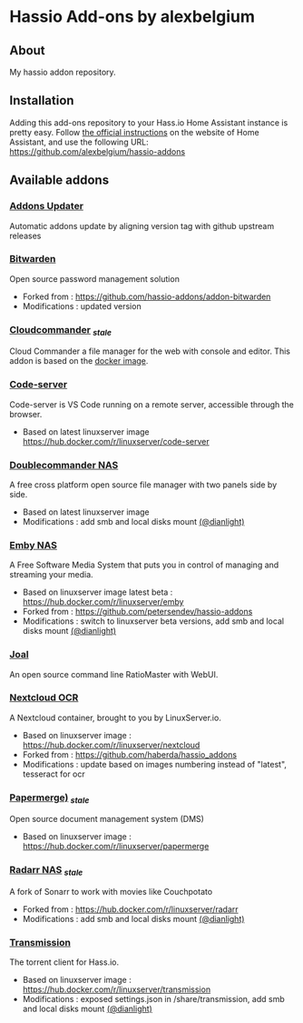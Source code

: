 # Hassio Add-ons by alexbelgium

## About
My hassio addon repository. 

## Installation

Adding this add-ons repository to your Hass.io Home Assistant instance is
pretty easy. Follow [the official instructions][third-party-addons] on the
website of Home Assistant, and use the following URL: https://github.com/alexbelgium/hassio-addons

## Available addons

[//]: # (ADDONLIST_START)

### [Addons Updater](addons_updater/)
  Automatic addons update by aligning version tag with github upstream releases

### [Bitwarden](bitwarden/)
  Open source password management solution
  - Forked from : https://github.com/hassio-addons/addon-bitwarden
  - Modifications : updated version

### [Cloudcommander](cloudcommander/) <sub><i>stale</i></sub>
  Cloud Commander a file manager for the web with console and editor.
  This addon is based on the [docker image](https://hub.docker.com/r/coderaiser/cloudcmd).

### [Code-server](code-server/)
  Code-server is VS Code running on a remote server, accessible through the browser.
  - Based on latest linuxserver image https://hub.docker.com/r/linuxserver/code-server

### [Doublecommander NAS](doublecommander/)
  A free cross platform open source file manager with two panels side by side.
  - Based on latest linuxserver image
  - Modifications : add smb and local disks mount [(@dianlight)](https://github.com/dianlight)

### [Emby NAS](emby/)
  A Free Software Media System that puts you in control of managing and streaming your media.
  - Based on linuxserver image latest beta : https://hub.docker.com/r/linuxserver/emby
  - Forked from : https://github.com/petersendev/hassio-addons
  - Modifications : switch to linuxserver beta versions, add smb and local disks mount [(@dianlight)](https://github.com/dianlight)

### [Joal](joal/)
  An open source command line RatioMaster with WebUI.

### [Nextcloud OCR](nextcloud/)
  A Nextcloud container, brought to you by LinuxServer.io. 
  - Based on linuxserver image : https://hub.docker.com/r/linuxserver/nextcloud
  - Forked from : https://github.com/haberda/hassio_addons
  - Modifications : update based on images numbering instead of "latest", tesseract for ocr

### [Papermerge)](papermerge/) <sub><i>stale</i></sub>
  Open source document management system (DMS)
  - Based on linuxserver image : https://hub.docker.com/r/linuxserver/papermerge

### [Radarr NAS](radarr/) <sub><i>stale</i></sub>
  A fork of Sonarr to work with movies like Couchpotato	
  - Forked from : https://hub.docker.com/r/linuxserver/radarr
  - Modifications : add smb and local disks mount [(@dianlight)](https://github.com/dianlight)

### [Transmission](transmission/)
  The torrent client for Hass.io.
  - Based on linuxserver image : https://hub.docker.com/r/linuxserver/transmission
  - Modifications :  exposed settings.json in /share/transmission, add smb and local disks mount [(@dianlight)](https://github.com/dianlight)

[//]: # (ADDONLIST_END)

[third-party-addons]: https://home-assistant.io/hassio/installing_third_party_addons/
